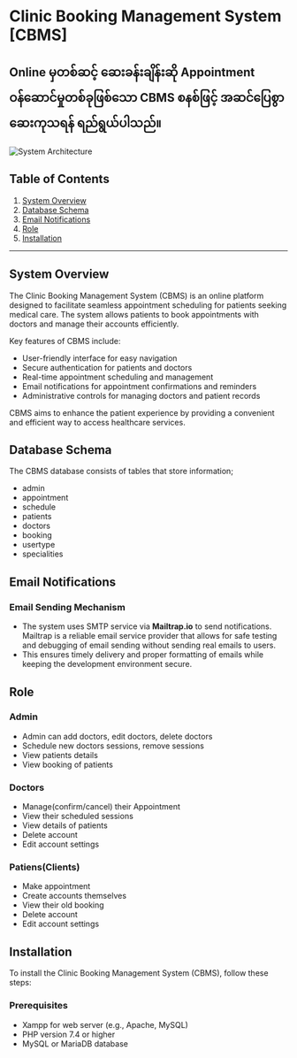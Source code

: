# Clinic Booking Management System [CBMS]
## Online မှတစ်ဆင့် ‌ဆေးခန်းချိန်းဆို Appointment ဝန်ဆောင်မှုတစ်ခုဖြစ်သော CBMS စနစ်ဖြင့် အဆင်ပြေစွာ ဆေးကုသရန် ရည်ရွယ်ပါသည်။


![System Architecture](https://placehold.co/800x300?text=Clinic+Booking+Management+System)

## Table of Contents
1. [System Overview](#system-overview)
2. [Database Schema](#database-schema)
3. [Email Notifications](#email-notifications)
4. [Role](#role)
5. [Installation](#installation)

---

## System Overview

The Clinic Booking Management System (CBMS) is an online platform designed to facilitate seamless appointment scheduling for patients seeking medical care. The system allows patients to book appointments with doctors and manage their accounts efficiently. 

Key features of CBMS include:
- User-friendly interface for easy navigation
- Secure authentication for patients and doctors
- Real-time appointment scheduling and management
- Email notifications for appointment confirmations and reminders
- Administrative controls for managing doctors and patient records

CBMS aims to enhance the patient experience by providing a convenient and efficient way to access healthcare services.

## Database Schema

The CBMS database consists of tables that store information;
- admin
- appointment
- schedule
- patients
- doctors
- booking
- usertype
- specialities 

## Email Notifications

### Email Sending Mechanism
- The system uses SMTP service via **Mailtrap.io** to send notifications. Mailtrap is a reliable email service provider that allows for safe testing and debugging of email sending without sending real emails to users.
- This ensures timely delivery and proper formatting of emails while keeping the development environment secure.

## Role

### Admin
  
- Admin can add doctors, edit doctors, delete doctors    
- Schedule new doctors sessions, remove sessions   
- View patients details    
- View booking of patients    
    
### Doctors

- Manage(confirm/cancel) their Appointment
- View their scheduled sessions
- View details of patients
- Delete account    
- Edit account settings
        
### Patiens(Clients)
  
  - Make appointment 
  - Create accounts themselves
  - View their old booking
  - Delete account
  - Edit account settings

## Installation

To install the Clinic Booking Management System (CBMS), follow these steps:

### Prerequisites
- Xampp for web server (e.g., Apache, MySQL)
- PHP version 7.4 or higher
- MySQL or MariaDB database